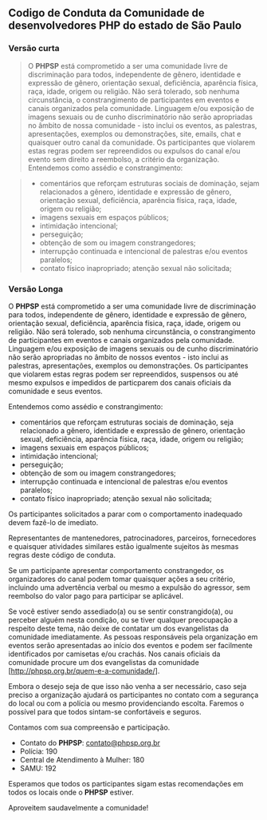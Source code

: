 ## Codigo de Conduta da Comunidade de desenvolvedores PHP do estado de São Paulo

### Versão curta

> O **PHPSP** está comprometido a ser uma comunidade livre de discriminação para todos, independente de gênero, identidade e expressão de gênero, orientação sexual, deficiência, aparência física, raça, idade, origem ou religião.
> Não será tolerado, sob nenhuma circunstância, o constrangimento de participantes em eventos e canais organizados pela comunidade.
> Linguagem e/ou exposição de imagens sexuais ou de cunho discriminatório não serão apropriadas no âmbito de nossa comunidade - isto inclui os eventos, as palestras, apresentações, exemplos ou demonstrações, site, emails, chat e quaisquer outro canal da comunidade.
> Os participantes que violarem estas regras podem ser repreendidos ou expulsos do canal e/ou evento sem direito a reembolso, a critério da organização.
> Entendemos como assédio e constrangimento:

> * comentários que reforçam estruturas sociais de dominação, sejam relacionados a gênero, identidade e expressão de gênero, orientação sexual, deficiência, aparência física, raça, idade, origem ou religião;
> * imagens sexuais em espaços públicos; 
> * intimidação intencional; 
> * perseguição;
> * obtenção de som ou imagem constrangedores;
> * interrupção continuada e intencional de palestras e/ou eventos paralelos;
> * contato físico inapropriado; atenção sexual não solicitada;

### Versão Longa

O **PHPSP** está comprometido a ser uma comunidade livre de discriminação para todos, independente de gênero, identidade e expressão de gênero, orientação sexual, deficiência, aparência física, raça, idade, origem ou religião.
Não será tolerado, sob nenhuma circunstância, o constrangimento de participantes em eventos e canais organizados pela comunidade.
Linguagem e/ou exposição de imagens sexuais ou de cunho discriminatório não serão apropriadas no âmbito de nossos eventos - isto inclui as palestras, apresentações, exemplos ou demonstrações.
Os participantes que violarem estas regras podem ser repreendidos, suspensos ou até mesmo expulsos e impedidos de particparem dos canais oficiais da comunidade e seus eventos.

Entendemos como assédio e constrangimento: 

* comentários que reforçam estruturas sociais de dominação, seja relacionado a gênero, identidade e expressão de gênero, orientação sexual, deficiência, aparência física, raça, idade, origem ou religião;
* imagens sexuais em espaços públicos; 
* intimidação intencional; 
* perseguição;
* obtenção de som ou imagem constrangedores;
* interrupção continuada e intencional de palestras e/ou eventos paralelos;
* contato físico inapropriado; atenção sexual não solicitada;

Os participantes solicitados a parar com o comportamento inadequado devem fazê-lo de imediato.

Representantes de mantenedores, patrocinadores, parceiros, fornecedores e quaisquer atividades similares estão igualmente sujeitos às mesmas regras deste código de conduta. 

Se um participante apresentar comportamento constrangedor, os organizadores do canal podem tomar quaisquer ações a seu critério, incluindo uma advertência verbal ou mesmo a expulsão do agressor, sem reembolso do valor pago para participar se aplicável.

Se você estiver sendo assediado(a) ou se sentir constrangido(a), ou perceber alguém nesta condição, ou se tiver qualquer preocupação a respeito deste tema, não deixe de contatar um dos evangelistas da comunidade imediatamente. 
As pessoas responsáveis pela organização em eventos serão apresentadas ao início dos eventos e podem ser facilmente identificados por camisetas e/ou crachás. Nos canais oficiais da comunidade procure um dos evangelistas da comunidade [http://phpsp.org.br/quem-e-a-comunidade/].

Embora o desejo seja de que isso não venha a ser necessário, caso seja preciso a organização ajudará os participantes no contato com a segurança do local ou com a polícia ou mesmo providenciando escolta. 
Faremos o possível para que todos sintam-se confortáveis e seguros.

Contamos com sua compreensão e participação.

* Contato do **PHPSP**: contato@phpsp.org.br
* Polícia: 190
* Central de Atendimento à Mulher: 180
* SAMU: 192

Esperamos que todos os participantes sigam estas recomendações em todos os locais onde o **PHPSP** estiver.

Aproveitem saudavelmente a comunidade!
